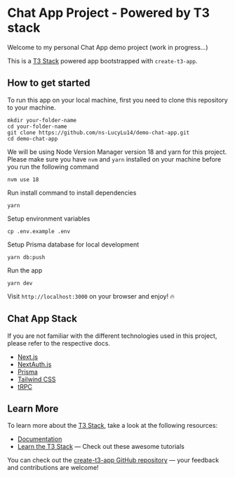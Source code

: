 # Chat App Project - Powered by T3 stack

Welcome to my personal Chat App demo project (work in progress...)

This is a [T3 Stack](https://create.t3.gg/) powered app bootstrapped with `create-t3-app`.

## How to get started

To run this app on your local machine, first you need to clone this repository to your machine.

```
mkdir your-folder-name
cd your-folder-name
git clone https://github.com/ns-LucyLu14/demo-chat-app.git
cd demo-chat-app
```

We will be using Node Version Manager version 18 and yarn for this project. Please make sure you have `nvm` and `yarn` installed on your machine before you run the following command

```
nvm use 18
```

Run install command to install dependencies

```
yarn
```

Setup environment variables

```
cp .env.example .env
```

Setup Prisma database for local development

```
yarn db:push
```

Run the app

```
yarn dev
```

Visit `http://localhost:3000` on your browser and enjoy! 🔥

## Chat App Stack

If you are not familiar with the different technologies used in this project, please refer to the respective docs.

- [Next.js](https://nextjs.org)
- [NextAuth.js](https://next-auth.js.org)
- [Prisma](https://prisma.io)
- [Tailwind CSS](https://tailwindcss.com)
- [tRPC](https://trpc.io)

## Learn More

To learn more about the [T3 Stack](https://create.t3.gg/), take a look at the following resources:

- [Documentation](https://create.t3.gg/)
- [Learn the T3 Stack](https://create.t3.gg/en/faq#what-learning-resources-are-currently-available) — Check out these awesome tutorials

You can check out the [create-t3-app GitHub repository](https://github.com/t3-oss/create-t3-app) — your feedback and contributions are welcome!

